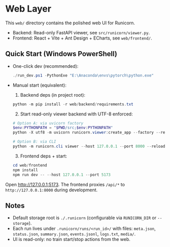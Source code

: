 # Web Layer

This `web/` directory contains the polished web UI for Runicorn.
- Backend: Read-only FastAPI viewer, see `src/runicorn/viewer.py`.
- Frontend: React + Vite + Ant Design + ECharts, see `web/frontend/`.
## Quick Start (Windows PowerShell)

- One-click dev (recommended):
  ```powershell
  ./run_dev.ps1 -PythonExe "E:\Anaconda\envs\pytorch\python.exe"
  ```

- Manual start (equivalent):
  1) Backend deps (in project root):
  ```powershell
  python -m pip install -r web/backend/requirements.txt
  ```
  2) Start read-only viewer backend with UTF-8 enforced:
  ```powershell
  # Option A: via uvicorn factory
  $env:PYTHONPATH = "$PWD/src;$env:PYTHONPATH"
  python -X utf8 -m uvicorn runicorn.viewer:create_app --factory --reload --host 127.0.0.1 --port 8000

  # Option B: via CLI
  python -m runicorn.cli viewer --host 127.0.0.1 --port 8000 --reload
  ```
  3) Frontend deps + start:
  ```powershell
  cd web/frontend
  npm install
  npm run dev -- --host 127.0.0.1 --port 5173
  ```

Open http://127.0.0.1:5173. The frontend proxies `/api/*` to `http://127.0.0.1:8000` during development.

## Notes
- Default storage root is `./.runicorn` (configurable via `RUNICORN_DIR` or `--storage`).
- Each run lives under `.runicorn/runs/<run_id>/` with files: `meta.json`, `status.json`, `summary.json`, `events.jsonl`, `logs.txt`, `media/`.
- UI is read-only: no train start/stop actions from the web.
